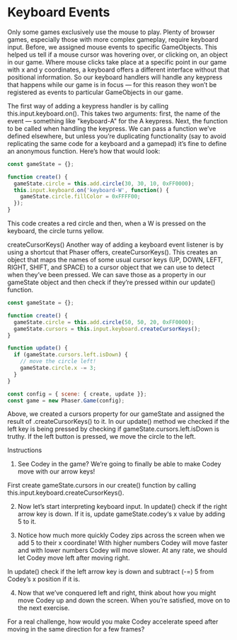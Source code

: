 # Keyboard Events

Only some games exclusively use the mouse to play. Plenty of browser games, especially those with more complex gameplay, require keyboard input. Before, we assigned mouse events to specific GameObjects. This helped us tell if a mouse cursor was hovering over, or clicking on, an object in our game. Where mouse clicks take place at a specific point in our game with x and y coordinates, a keyboard offers a different interface without that positional information. So our keyboard handlers will handle any keypress that happens while our game is in focus — for this reason they won’t be registered as events to particular GameObjects in our game.

The first way of adding a keypress handler is by calling this.input.keyboard.on(). This takes two arguments: first, the name of the event — something like "keyboard-A" for the A keypress. Next, the function to be called when handling the keypress. We can pass a function we’ve defined elsewhere, but unless you’re duplicating functionality (say to avoid replicating the same code for a keyboard and a gamepad) it’s fine to define an anonymous function. Here’s how that would look:

```JavaScript
const gameState = {};

function create() {
  gameState.circle = this.add.circle(30, 30, 10, 0xFF0000);
  this.input.keyboard.on('keyboard-W', function() {
    gameState.circle.fillColor = 0xFFFF00;
  });
}
```

This code creates a red circle and then, when a W is pressed on the keyboard, the circle turns yellow.

createCursorKeys()
Another way of adding a keyboard event listener is by using a shortcut that Phaser offers, createCursorKeys(). This creates an object that maps the names of some usual cursor keys (UP, DOWN, LEFT, RIGHT, SHIFT, and SPACE) to a cursor object that we can use to detect when they’ve been pressed. We can save those as a property in our gameState object and then check if they’re pressed within our update() function.

```JavaScript
const gameState = {};

function create() {
  gameState.circle = this.add.circle(50, 50, 20, 0xFF0000);
  gameState.cursors = this.input.keyboard.createCursorKeys();
}

function update() {
  if (gameState.cursors.left.isDown) {
    // move the circle left!
    gameState.circle.x -= 3;
  }
}

const config = { scene: { create, update }};
const game = new Phaser.Game(config);
```

Above, we created a cursors property for our gameState and assigned the result of .createCursorKeys() to it. In our update() method we checked if the left key is being pressed by checking if gameState.cursors.left.isDown is truthy. If the left button is pressed, we move the circle to the left.

Instructions

1. See Codey in the game? We’re going to finally be able to make Codey move with our arrow keys!

First create gameState.cursors in our create() function by calling this.input.keyboard.createCursorKeys().

2. Now let’s start interpreting keyboard input. In update() check if the right arrow key is down. If it is, update gameState.codey‘s x value by adding 5 to it.

3. Notice how much more quickly Codey zips across the screen when we add 5 to their x coordinate! With higher numbers Codey will move faster and with lower numbers Codey will move slower. At any rate, we should let Codey move left after moving right.

In update() check if the left arrow key is down and subtract (-=) 5 from Codey’s x position if it is.

4. Now that we’ve conquered left and right, think about how you might move Codey up and down the screen. When you’re satisfied, move on to the next exercise.

For a real challenge, how would you make Codey accelerate speed after moving in the same direction for a few frames?